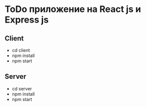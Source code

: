 # ToDo приложение на React js и Express js

## Client

- cd client
- npm install
- npm start

## Server

- cd server
- npm install
- npm start
